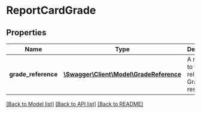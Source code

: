 # ReportCardGrade

## Properties
Name | Type | Description | Notes
------------ | ------------- | ------------- | -------------
**grade_reference** | [**\Swagger\Client\Model\GradeReference**](GradeReference.md) | A reference to the related Grade resource. | [optional] 

[[Back to Model list]](../README.md#documentation-for-models) [[Back to API list]](../README.md#documentation-for-api-endpoints) [[Back to README]](../README.md)


